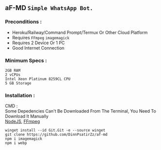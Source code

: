 ## aF-MD ```Simple WhatsApp Bot.```
### Preconditions :
- Heroku/Railway/Command Prompt/Termux Or Other Cloud Platform
- Requires ```FFmpeg``` ```imagemagick```
- Requires 2 Device Or 1 PC
- Good Internet Connection
### Minimum Specs :
```
2GB RAM
2 vCPUs
Intel Xeon Platinum 8259CL CPU
5 GB Storage
```
### Installation :
CMD : </br>
Some Depedencies Can't Be Downloaded From The Terminal, You Need To Download It Manually </br>
[NodeJS](https://nodejs.org/dist/v16.17.0/node-v16.17.0-x86.msi), [FFmpeg](https://www.gyan.dev/ffmpeg/builds/ffmpeg-git-full.7z)
```
winget install --id Git.Git -e --source winget
git clone https://github.com/DinnPsatirZz/af-md
npm i imagemagick
npm i webp
